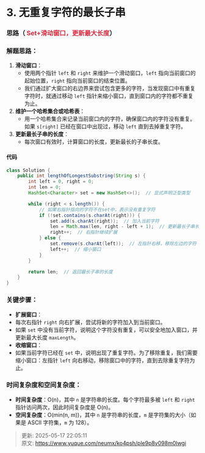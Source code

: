 # 3. 无重复字符的最长子串

### 思路（<font style="color:#DF2A3F;"> </font><font style="color:#DF2A3F;">Set+滑动窗口，更新最大长度</font>）
### 解题思路：
1. **滑动窗口**：
    - 使用两个指针 `left` 和 `right` 来维护一个滑动窗口，`left` 指向当前窗口的起始位置，`right` 指向当前窗口的结束位置。
    - 我们通过扩大窗口的右边界来尝试包含更多的字符，当发现窗口中有重复字符时，就通过移动 `left` 指针来缩小窗口，直到窗口内的字符都不重复为止。
2. **维护一个哈希集合或哈希表**：
    - 用一个哈希集合来记录当前窗口内的字符，确保窗口内的字符没有重复。如果 `s[right]` 已经在窗口中出现过，移动 `left` 直到去掉重复字符。
3. **更新最长子串的长度**：
    - 每次窗口有效时，计算窗口的长度，更新最长的子串长度。

#### 代码
```java
class Solution {
    public int lengthOfLongestSubstring(String s) {
        int left = 0, right = 0;
        int len = 0;
        HashSet<Character> set = new HashSet<>();  // 显式声明泛型类型

        while (right < s.length()) {
            // 如果右指针指向的字符不在set中，表示没有重复字符
            if (!set.contains(s.charAt(right))) {
                set.add(s.charAt(right));  // 加入当前字符
                len = Math.max(len, right - left + 1);  // 更新最长子串长度
                right++;  // 右指针继续扩展
            } else {
                set.remove(s.charAt(left));  // 左指针右移，移除左边的字符
                left++;  // 缩小窗口
            }
        }

        return len;  // 返回最长子串的长度
    }
}
```

### 关键步骤：
+ **扩展窗口**：
+ 每次右指针 `right` 向右扩展，尝试将新的字符加入到当前窗口。
+ 如果 `set` 中没有当前字符，说明这个字符没有重复，可以安全地加入窗口，并更新最大长度 `maxLength`。
+ **收缩窗口**：
+ 如果当前字符已经在 `set` 中，说明出现了重复字符。为了移除重复，我们需要缩小窗口：左指针 `left` 向右移动，移除窗口中的字符，直到去除重复字符为止。

### 时间复杂度和空间复杂度：
+ **时间复杂度**：O(n)，其中 `n` 是字符串的长度。每个字符最多被 `left` 和 `right` 指针访问两次，因此时间复杂度是 O(n)。
+ **空间复杂度**：O(min(n, m))，其中 `n` 是字符串的长度，`m` 是字符集的大小（如果是 ASCII 字符集，`m` 为 128）。



> 更新: 2025-05-17 22:05:11  
> 原文: <https://www.yuque.com/neumx/ko4psh/ple9p8v098m0lwgi>